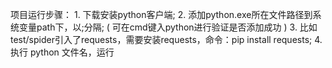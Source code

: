 项目运行步骤：
    1. 下载安装python客户端;
    2. 添加python.exe所在文件路径到系统变量path下，以;分隔; ( 可在cmd键入python进行验证是否添加成功 )
    3. 比如test/spider引入了requests，需要安装requests，命令：pip install requests;
    4. 执行 python 文件名，运行